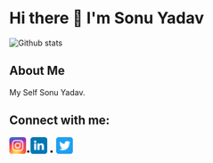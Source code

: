 # Hi there 👋 I'm Sonu Yadav

![Github stats](https://github-readme-stats.vercel.app/api?username=sonuyadav2&theme=dark&show_icons=true)
<br>
## About Me
My Self Sonu Yadav.
<br>
## Connect with me:

 <a href = https://www.instagram.com/___sonuyadav___><img src=https://raw.githubusercontent.com/edent/SuperTinyIcons/master/images/svg/instagram.svg height='30' 
weight='30'></a>•<a href = https://www.linkedin.com/in/sonu-yadav2/><img src=https://raw.githubusercontent.com/edent/SuperTinyIcons/master/images/svg/linkedin.svg height='30' weight='30'></a> • <a href =https://twitter.com/SonuYad51181593><img src=https://raw.githubusercontent.com/edent/SuperTinyIcons/master/images/svg/twitter.svg height='30' weight='30'></a> 


